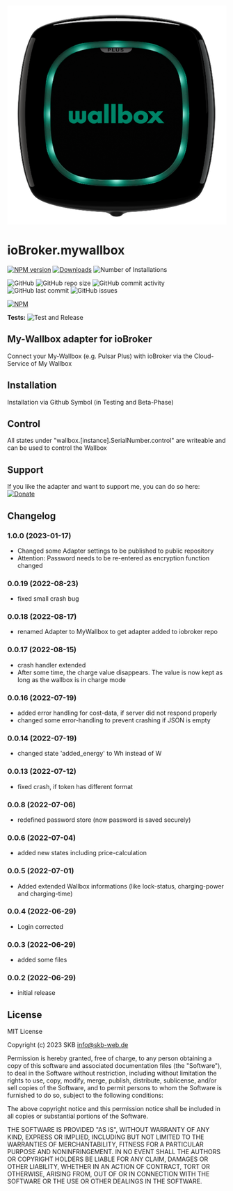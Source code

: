 ![Logo](admin/wallbox.png)

# ioBroker.mywallbox


[![NPM version](https://img.shields.io/npm/v/iobroker.mywallbox?style=flat-square)](https://www.npmjs.com/package/iobroker.my-wallbox)
[![Downloads](https://img.shields.io/npm/dm/iobroker.mywallbox.svg)](https://www.npmjs.com/package/iobroker.my-wallbox)
![Number of Installations](https://iobroker.live/badges/mywallbox-installed.svg)

![GitHub](https://img.shields.io/github/license/SKB-CGN/iobroker.mywallbox?style=flat-square)
![GitHub repo size](https://img.shields.io/github/repo-size/SKB-CGN/iobroker.mywallbox?logo=github&style=flat-square)
![GitHub commit activity](https://img.shields.io/github/commit-activity/m/SKB-CGN/iobroker.mywallbox?logo=github&style=flat-square)
![GitHub last commit](https://img.shields.io/github/last-commit/SKB-CGN/iobroker.mywallbox?logo=github&style=flat-square)
![GitHub issues](https://img.shields.io/github/issues/SKB-CGN/iobroker.mywallbox?logo=github&style=flat-square)

[![NPM](https://nodei.co/npm/iobroker.mywallbox.png?downloads=true)](https://nodei.co/npm/iobroker.mywallbox/)

**Tests:** ![Test and Release](https://github.com/SKB-CGN/ioBroker.mywallbox/workflows/Test%20and%20Release/badge.svg)

## My-Wallbox adapter for ioBroker

Connect your My-Wallbox (e.g. Pulsar Plus) with ioBroker via the Cloud-Service of My Wallbox

## Installation
Installation via Github Symbol (in Testing and Beta-Phase)

## Control
All states under "wallbox.[instance].SerialNumber.control" are writeable and can be used to control the Wallbox

## Support
If you like the adapter and want to support me, you can do so here:
[![Donate](https://img.shields.io/badge/Donate-PayPal-blue.svg)](https://www.paypal.me/StephanKreyenborg)

## Changelog
<!--
	Placeholder for the next version (at the beginning of the line):
	### **WORK IN PROGRESS**
-->
### 1.0.0 (2023-01-17)
- Changed some Adapter settings to be published to public repository
- Attention: Password needs to be re-entered as encryption function changed

### 0.0.19 (2022-08-23)
- fixed small crash bug

### 0.0.18 (2022-08-17)
- renamed Adapter to MyWallbox to get adapter added to iobroker repo

### 0.0.17 (2022-08-15)
- crash handler extended
- After some time, the charge value disappears. The value is now kept as long as the wallbox is in charge mode

### 0.0.16 (2022-07-19)
- added error handling for cost-data, if server did not respond properly
- changed some error-handling to prevent crashing if JSON is empty

### 0.0.14 (2022-07-19)
- changed state 'added_energy' to Wh instead of W

### 0.0.13 (2022-07-12)
- fixed crash, if token has different format

### 0.0.8 (2022-07-06)
- redefined password store (now password is saved securely)

### 0.0.6 (2022-07-04)
- added new states including price-calculation

### 0.0.5 (2022-07-01)
- Added extended Wallbox informations (like lock-status, charging-power and charging-time)

### 0.0.4 (2022-06-29)
- Login corrected

### 0.0.3 (2022-06-29)
- added some files

### 0.0.2 (2022-06-29)
* initial release

## License
MIT License

Copyright (c) 2023 SKB <info@skb-web.de>

Permission is hereby granted, free of charge, to any person obtaining a copy
of this software and associated documentation files (the "Software"), to deal
in the Software without restriction, including without limitation the rights
to use, copy, modify, merge, publish, distribute, sublicense, and/or sell
copies of the Software, and to permit persons to whom the Software is
furnished to do so, subject to the following conditions:

The above copyright notice and this permission notice shall be included in all
copies or substantial portions of the Software.

THE SOFTWARE IS PROVIDED "AS IS", WITHOUT WARRANTY OF ANY KIND, EXPRESS OR
IMPLIED, INCLUDING BUT NOT LIMITED TO THE WARRANTIES OF MERCHANTABILITY,
FITNESS FOR A PARTICULAR PURPOSE AND NONINFRINGEMENT. IN NO EVENT SHALL THE
AUTHORS OR COPYRIGHT HOLDERS BE LIABLE FOR ANY CLAIM, DAMAGES OR OTHER
LIABILITY, WHETHER IN AN ACTION OF CONTRACT, TORT OR OTHERWISE, ARISING FROM,
OUT OF OR IN CONNECTION WITH THE SOFTWARE OR THE USE OR OTHER DEALINGS IN THE
SOFTWARE.
